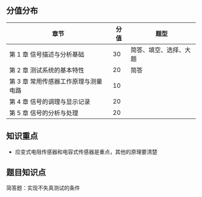 ## 分值分布

| 章节                                 | 分值 | 题型                   |
| ------------------------------------ | ---- | ---------------------- |
| 第 1 章 信号描述与分析基础           | 30   | 简答、填空、选择、大题 |
| 第 2 章 测试系统的基本特性           | 20   | 简答                   |
| 第 3 章 常用传感器工作原理与测量电路 | 10   |                        |
| 第 4 章 信号的调理与显示记录         | 20   |                        |
| 第 5 章 信号的分析与处理             | 20     |                        |

## 知识重点

- 应变式电阻传感器和电容式传感器是重点，其他的原理要清楚

## 题目知识点

简答题：实现不失真测试的条件
